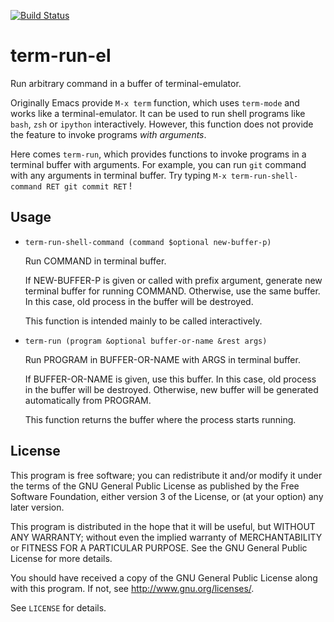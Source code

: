 [![Build Status](https://travis-ci.org/10sr/term-run-el.svg)](https://travis-ci.org/10sr/term-run-el)



term-run-el
===========

Run arbitrary command in a buffer of terminal-emulator.

Originally Emacs provide `M-x term` function, which uses `term-mode`
and works like a terminal-emulator.
It can be used to run shell programs like `bash`, `zsh` or `ipython`
interactively.
However, this function does not provide the feature to invoke programs *with
arguments*.

Here comes `term-run`, which provides functions to invoke programs in a
terminal buffer with arguments.
For example, you can run `git` command with any arguments in terminal buffer.
Try typing `M-x term-run-shell-command RET git commit RET` !





Usage
-----


* `term-run-shell-command (command $optional new-buffer-p)`

  Run COMMAND in terminal buffer.

  If NEW-BUFFER-P is given or called with prefix argument, generate new
terminal buffer for running COMMAND.  Otherwise, use the same buffer.  In
this case, old process in the buffer will be destroyed.

  This function is intended mainly to be called interactively.


* `term-run (program &optional buffer-or-name &rest args)`

  Run PROGRAM in BUFFER-OR-NAME with ARGS in terminal buffer.

  If BUFFER-OR-NAME is given, use this buffer.  In this case, old process in
the buffer will be destroyed.  Otherwise, new buffer will be generated
automatically from PROGRAM.

  This function returns the buffer where the process starts running.




License
-------


This program is free software; you can redistribute it and/or modify
it under the terms of the GNU General Public License as published by
the Free Software Foundation, either version 3 of the License, or
(at your option) any later version.

This program is distributed in the hope that it will be useful,
but WITHOUT ANY WARRANTY; without even the implied warranty of
MERCHANTABILITY or FITNESS FOR A PARTICULAR PURPOSE.  See the
GNU General Public License for more details.

You should have received a copy of the GNU General Public License
along with this program.  If not, see <http://www.gnu.org/licenses/>.

See `LICENSE` for details.

